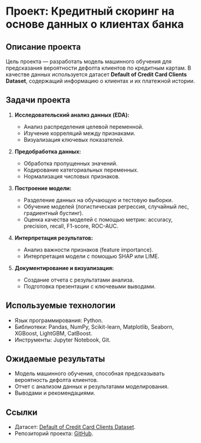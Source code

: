 # Проект: Кредитный скоринг на основе данных о клиентах банка

## Описание проекта
Цель проекта — разработать модель машинного обучения для предсказания вероятности дефолта клиентов по кредитным картам. В качестве данных используется датасет **Default of Credit Card Clients Dataset**, содержащий информацию о клиентах и их платежной истории.

## Задачи проекта
1. **Исследовательский анализ данных (EDA):**
   - Анализ распределения целевой переменной.
   - Изучение корреляций между признаками.
   - Визуализация ключевых показателей.

2. **Предобработка данных:**
   - Обработка пропущенных значений.
   - Кодирование категориальных переменных.
   - Нормализация числовых признаков.

3. **Построение модели:**
   - Разделение данных на обучающую и тестовую выборки.
   - Обучение моделей (логистическая регрессия, случайный лес, градиентный бустинг).
   - Оценка качества моделей с помощью метрик: accuracy, precision, recall, F1-score, ROC-AUC.

4. **Интерпретация результатов:**
   - Анализ важности признаков (feature importance).
   - Интерпретация модели с помощью SHAP или LIME.

5. **Документирование и визуализация:**
   - Создание отчета с результатами анализа.
   - Подготовка презентации с ключевыми выводами.

## Используемые технологии
- Язык программирования: Python.
- Библиотеки: Pandas, NumPy, Scikit-learn, Matplotlib, Seaborn, XGBoost, LightGBM, CatBoost.
- Инструменты: Jupyter Notebook, Git.

## Ожидаемые результаты
- Модель машинного обучения, способная предсказывать вероятность дефолта клиентов.
- Отчет с анализом данных и результатами моделирования.
- Выводами и рекомендациями.

## Ссылки
- Датасет: [Default of Credit Card Clients Dataset](https://www.kaggle.com/uciml/default-of-credit-card-clients-dataset).
- Репозиторий проекта: [GitHub](https://github.com/your-username/your-repo-name).
